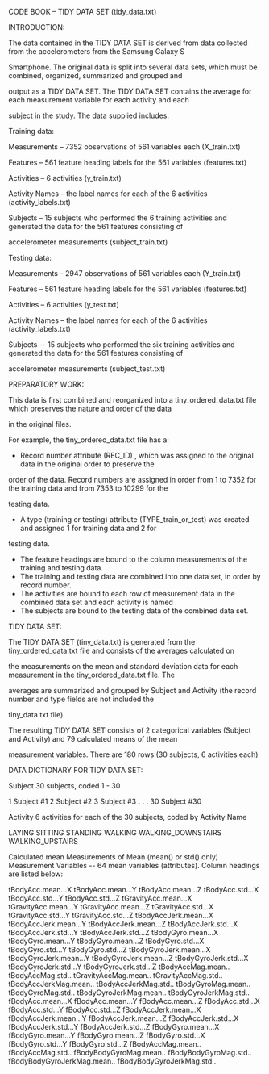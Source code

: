 CODE BOOK – TIDY DATA SET (tidy_data.txt)

INTRODUCTION: 

The data contained in the TIDY DATA SET is derived from data collected from the accelerometers from the Samsung Galaxy S 

Smartphone.  The original data is split into several data sets, which must be combined, organized, summarized and grouped and 

output as a TIDY DATA SET.  The TIDY DATA SET contains the average for each measurement variable for each activity and each 

subject in the study. The data supplied includes:

Training data:

Measurements – 7352 observations of 561 variables each (X_train.txt)

Features –  561 feature heading labels for the 561 variables (features.txt)

Activities – 6 activities (y_train.txt)

Activity Names – the label names for each of the 6 activities (activity_labels.txt)

Subjects – 15 subjects  who performed the 6 training activities and generated the data for the 561 features consisting of 

accelerometer measurements (subject_train.txt) 

Testing data:

Measurements – 2947 observations of 561 variables each (Y_train.txt)

Features – 561 feature heading labels for the 561 variables (features.txt)

Activities – 6 activities (y_test.txt)

Activity Names – the label names for each of the 6 activities (activity_labels.txt)

Subjects --  15 subjects who performed the six training activities and generated the data for the 561 features consisting of 

accelerometer measurements (subject_test.txt) 

PREPARATORY WORK:

This data is first combined and reorganized into a tiny_ordered_data.txt file which preserves the nature and order of the data 

in the original files. 

For example, the tiny_ordered_data.txt file has a:
-	Record number attribute (REC_ID) , which was assigned to the original data in the original order  to preserve the 

order of the data. Record numbers are assigned in order from 1 to 7352 for the training data and from 7353 to 10299 for the 

testing data.  
-	A type (training or testing)  attribute (TYPE_train_or_test) was created and assigned 1 for training data and 2 for 

testing data.  
-	The feature headings are bound to the column measurements of the training and testing data.
-	The training and testing data are combined into one data set, in order by record number.
-	The activities are bound to each row of measurement data in the combined data set and each activity is named .
-	The subjects are bound to the testing data of the combined data set.

TIDY DATA SET:

The TIDY DATA SET (tiny_data.txt) is generated from the tiny_ordered_data.txt file and consists of the averages calculated on 

the measurements on the mean and standard deviation data for each measurement in  the tiny_ordered_data.txt file.  The 

averages are summarized and grouped by Subject and Activity (the record number and type fields are not included the 

tiny_data.txt file).

The resulting TIDY DATA SET consists of 2 categorical variables (Subject and Activity) and 79 calculated means of the mean 

measurement variables.  There are 180 rows (30 subjects, 6 activities each)

DATA DICTIONARY FOR TIDY DATA SET: 

Subject 		30 subjects, coded 1 - 30

1	Subject #1
2	Subject #2
3	Subject #3
.
.
.
30	Subject #30

Activity		6 activities for each of the 30 subjects, coded by Activity Name

LAYING
SITTING
STANDING
WALKING
WALKING_DOWNSTAIRS
WALKING_UPSTAIRS

Calculated mean Measurements of Mean (mean() or std() only) Measurement Variables -- 
	64 mean variables (attributes). Column headings are listed below:

tBodyAcc.mean...X
tBodyAcc.mean...Y
tBodyAcc.mean...Z
tBodyAcc.std...X
tBodyAcc.std...Y
tBodyAcc.std...Z
tGravityAcc.mean...X
tGravityAcc.mean...Y
tGravityAcc.mean...Z
tGravityAcc.std...X
tGravityAcc.std...Y
tGravityAcc.std...Z
tBodyAccJerk.mean...X
tBodyAccJerk.mean...Y
tBodyAccJerk.mean...Z
tBodyAccJerk.std...X
tBodyAccJerk.std...Y
tBodyAccJerk.std...Z
tBodyGyro.mean...X
tBodyGyro.mean...Y
tBodyGyro.mean...Z
tBodyGyro.std...X
tBodyGyro.std...Y
tBodyGyro.std...Z
tBodyGyroJerk.mean...X
tBodyGyroJerk.mean...Y
tBodyGyroJerk.mean...Z
tBodyGyroJerk.std...X
tBodyGyroJerk.std...Y
tBodyGyroJerk.std...Z
tBodyAccMag.mean..
tBodyAccMag.std..
tGravityAccMag.mean..
tGravityAccMag.std..
tBodyAccJerkMag.mean..
tBodyAccJerkMag.std..
tBodyGyroMag.mean..
tBodyGyroMag.std..
tBodyGyroJerkMag.mean..
tBodyGyroJerkMag.std..
fBodyAcc.mean...X
fBodyAcc.mean...Y
fBodyAcc.mean...Z
fBodyAcc.std...X
fBodyAcc.std...Y
fBodyAcc.std...Z
fBodyAccJerk.mean...X
fBodyAccJerk.mean...Y
fBodyAccJerk.mean...Z
fBodyAccJerk.std...X
fBodyAccJerk.std...Y
fBodyAccJerk.std...Z
fBodyGyro.mean...X
fBodyGyro.mean...Y
fBodyGyro.mean...Z
fBodyGyro.std...X
fBodyGyro.std...Y
fBodyGyro.std...Z
fBodyAccMag.mean..
fBodyAccMag.std..
fBodyBodyGyroMag.mean..
fBodyBodyGyroMag.std..
fBodyBodyGyroJerkMag.mean..
fBodyBodyGyroJerkMag.std..					
